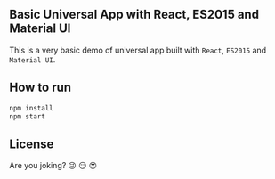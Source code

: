 Basic Universal App with React, ES2015 and Material UI
------------------------------------------------------
This is a very basic demo of universal app built with `React`, `ES2015` and `Material UI`.

How to run
-------------
```sh
npm install
npm start
```
License
--------
Are you joking? :stuck_out_tongue_winking_eye: :smirk: :heart_eyes:
